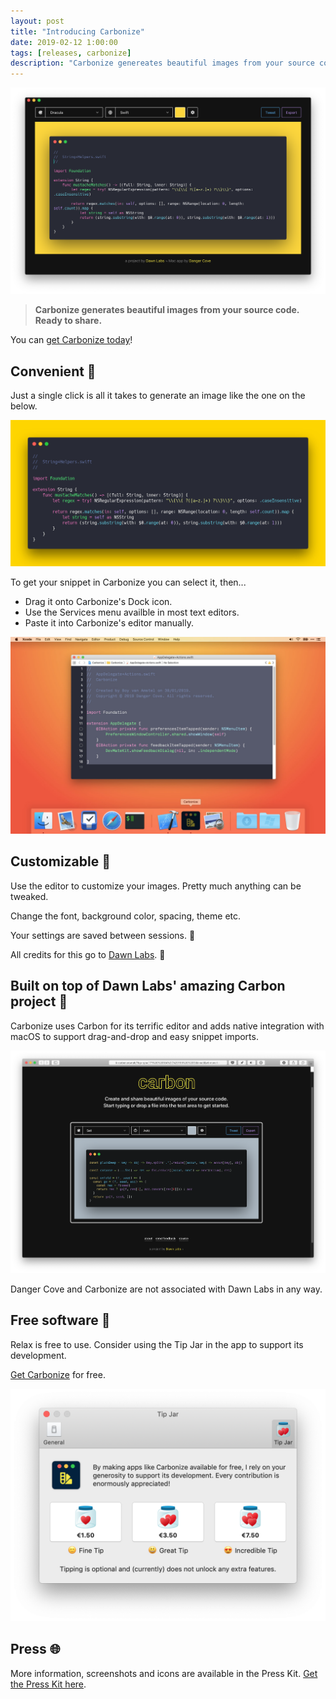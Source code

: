 ```yaml
---
layout: post
title: "Introducing Carbonize"
date: 2019-02-12 1:00:00
tags: [releases, carbonize]
description: "Carbonize genereates beautiful images from your source code. Ready to share."
---
```


![A screenshot of the main window of Carbonize](/assets/img/app/carbonize-mainwindow.png)

> **Carbonize generates beautiful images from your source code. Ready to share.**

You can [get Carbonize today](/carbonize)!

## Convenient 🍹

Just a single click is all it takes to generate an image like the one on the below.

![An image generated by Carbonize](/assets/img/app/carbonize-export.jpg)

To get your snippet in Carbonize you can select it, then...

* Drag it onto Carbonize's Dock icon.
* Use the Services menu availble in most text editors.
* Paste it into Carbonize's editor manually.

![A desktop screenshot showing you can drag code onto the Dock icon](/assets/img/app/carbonize-drag-onto-dock.jpg)

## Customizable 🎨

Use the editor to customize your images. Pretty much anything can be tweaked.

Change the font, background color, spacing, theme etc.

Your settings are saved between sessions. 💾

All credits for this go to [Dawn Labs](https://dawnlabs.io). 🙌

## Built on top of Dawn Labs' amazing Carbon project 💪

Carbonize uses Carbon for its terrific editor and adds native integration with macOS to support drag-and-drop and easy snippet imports.

![Screenshot of carbon.now.sh running in Safari](/assets/img/app/carbonize-carbon.png)

Danger Cove and Carbonize are not associated with Dawn Labs in any way.

## Free software 🌴
Relax is free to use. Consider using the Tip Jar in the app to support its development.

[Get Carbonize](/carbonize) for free.

![A screensot of Carbonize's tip jar screen](/assets/img/app/carbonize-tip-jar@2x.png)

## Press 🌐
More information, screenshots and icons are available in the Press Kit. [Get the Press Kit here](/carbonize/presskit).
